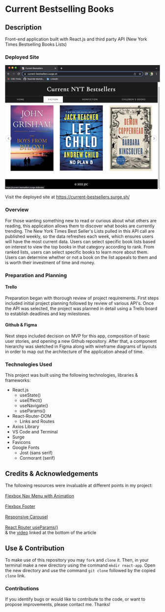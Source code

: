 # Current Bestselling Books

## Description
Front-end application built with React.js and third party API (New York Times Bestselling Books Lists)<br>

### Deployed Site
<img src="current-bestsellers/assets/homepage.png" alt="homepage" > 

Visit the deployed site at
https://current-bestsellers.surge.sh/

### Overview
For those wanting something new to read or curious about what others are reading, this application allows them to discover what books are currently trending. The New York Times Best Seller's Lists pulled in this API call are published weekly, so the data refreshes each week, which ensures users will have the most current data. Users can select specific book lists based on interest to view the top books in that category according to rank. From ranked lists, users can select specific books to learn more about them. Users can determine whether or not a book on the list appeals to them and is worth their investment of time and money.

### Preparation and Planning
#### Trello
Preparation began with thorough review of project requirements. First steps included initial project planning followed by review of various API's. Once the API was selected, the project was planned in detail using a Trello board to establish deadlines and key milestones.

#### Github & Figma
Next steps included decision on MVP for this app, composition of basic user stories, and opening a new Github repository. After that, a component hierarchy was sketched in Figma along with wireframe diagrams of layouts in order to map out the architecture of the application ahead of time.

### Technologies Used
This project was built using the following technologies, libraries & frameworks:<br>

* React.js
  - useState()
  - useEffect()
  - useNavigate()
  - useParams()
* React-Router-DOM
  - Links and Routes
* Axios Library
* VS Code and Terminal
* Surge
* Favicons
* Google Fonts
  - Jost (sans serif)
  - Cormorant (serif)


## Credits & Acknowledgements
The following resources were invaluable at different points in my project:<br>
<br>
[Flexbox Nav Menu with Animation](https://codepen.io/mycarrera/pen/GpKwxO)<br>
<br>
[Flexbox Footer](https://dev.to/akshay_rajput/keep-footer-at-bottom-of-page-using-flexbox-4a6f)<br>
<br>
[Responsive Carousel](https://reactjsexample.com/react-responsive-carousel-component-with-grid-layout-to-easily-create-a-carousel-like-photo-gallery/)<br>
<br>
[React Router useParams()](https://medium.com/geekculture/how-to-use-react-router-useparams-436851fd5ef6)<br>
& the [video](https://www.youtube.com/watch?v=BLbTGKUzND4) linked at the bottom of the article<br>

## Use & Contribution
To make use of this repository you may `fork` and `clone` it. Then, in your terminal make a new directory using the command `mkdir react-app`. Open the new directory and use the command `git clone` followed by the copied `clone` link. 

### Contributions
If you identify bugs or would like to contribute to the code, or want to propose improvements, please contact me. Thanks!








